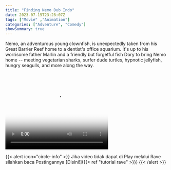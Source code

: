 ```yaml
---
title: "Finding Nemo Dub Indo"
date: 2023-07-15T23:28:07Z
tags: ["Movie" ,"Animation"]
categories: ["Adventure", "Comedy"]
showSummary: true
---
```


Nemo, an adventurous young clownfish, is unexpectedly taken from his Great Barrier Reef home to a dentist's office aquarium. It's up to his worrisome father Marlin and a friendly but forgetful fish Dory to bring Nemo home -- meeting vegetarian sharks, surfer dude turtles, hypnotic jellyfish, hungry seagulls, and more along the way.

<video width="320" height="240" poster="https://www.themoviedb.org/t/p/original/zXdQ3xdewFCZnvIH7LjNR2C6vyZ.jpg" controls>
  <source src="https://kp3d-my.sharepoint.com/personal/ryoo_kp3d_onmicrosoft_com/_layouts/15/download.aspx?share=EdEJo-zgVTVEuuSh7sutWT8BnXrwdv33uDpJR0RxdziBkw" type="video/mp4">
  <source src="movie.ogg" type="video/ogg">
  
</video>

{{< alert icon="circle-info" >}}
Jika video tidak dapat di Play melalui Rave silahkan baca Postingannya [Disini!]({{< ref "tutorial rave" >}})
{{< /alert >}}
